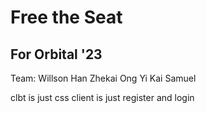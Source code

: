 # Free the Seat

## For Orbital '23

Team:
Willson Han Zhekai
Ong Yi Kai Samuel

clbt is just css
client is just register and login

